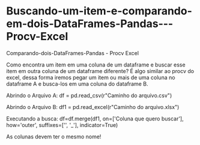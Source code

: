 # Buscando-um-item-e-comparando-em-dois-DataFrames-Pandas---Procv-Excel
Comparando-dois-DataFrames-Pandas - Procv Excel

Como encontra um item em uma coluna de um dataframe e buscar esse item em outra coluna de um dataframe diferente?
É algo similar ao procv do excel, dessa forma iremos pegar um item ou mais de uma coluna no dataframe A e busca-los em uma coluna do dataframe B.

Abrindo o Arquivo A:
df = pd.read_csv(r"Caminho do arquivo.csv")

Abrindo o Arquivo B:
df1 = pd.read_excel(r"Caminho do arquivo.xlsx")

Executando a busca:
df=df.merge(df1, on=['Coluna que quero buscar'], how='outer', suffixes=['', '_'], indicator=True)

As colunas devem ter o mesmo nome!

